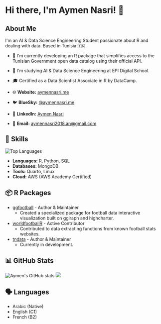 # Hi there, I'm Aymen Nasri! 👋

## About Me

I'm an AI & Data Science Engineering Student passionate about R and dealing with data. Based in Tunisia 🇹🇳
- 🔭 I'm currently developing an R package that simplifies access to the Tunisian Government open data catalog using their official API.
- 🌱 I'm studying AI & Data Science Engineering at EPI Digital School.
- 🎓 Certified as a Data Scientist Associate in R by DataCamp.

- 🌐 **Website:** [aymennasri.me](https://aymennasri.me)
- 🐦 **BlueSky:** [@aymennasri.me](https://bsky.app/profile/aymennasri.me)
- 💼 **LinkedIn:** [Aymen Nasri](https://linkedin.com/in/aymennasri)
- 📧 **Email:** [aymennasri2018.an@gmail.com](mailto:aymennasri2018.an@gmail.com)

## 🚀 Skills
![Top Languages](https://github-readme-stats.vercel.app/api/top-langs/?username=aymennasri&layout=compact&theme=dark)
- **Languages:** R, Python, SQL
- **Databases:** MongoDB
- **Tools:** Quarto, Linux
- **Cloud:** AWS (AWS Academy Certified)

## 📦 R Packages
- [ggfootball](https://github.com/aymennasri/ggfootball) - Author & Maintainer
  - Created a specialized package for football data interactive visualization built on ggiraph and highcharter.
- [worldfootballR](https://github.com/JaseZiv/worldfootballR) - Active Contributor
  - Contributed to data extracting functions from known football stats websites.
- [tndata](https://github.com/aymennasri/tndata) - Author & Maintainer
  - Currently in development.

## 📊 GitHub Stats
![Aymen's GitHub stats](http://github-profile-summary-cards.vercel.app/api/cards/profile-details?username=aymennasri&show_icons=true&theme=dark)
![](http://github-profile-summary-cards.vercel.app/api/cards/stats?username=tonyelhabr&theme=dark)

## 🗣️ Languages
- Arabic (Native)
- English (C1)
- French (B2)
